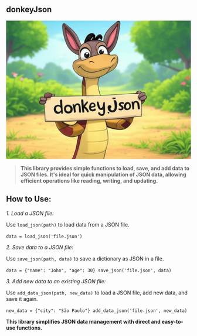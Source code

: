 ## donkeyJson
![image.jpg](image.jpg)
> **This library provides simple functions to load, save, and add data to JSON files. It's ideal for quick manipulation of JSON data, allowing efficient operations like reading, writing, and updating.**

## How to Use:

*1. Load a JSON file:*

Use `load_json(path)` to load data from a JSON file.


`data = load_json('file.json')`


*2. Save data to a JSON file:*

Use `save_json(path, data)` to save a dictionary as JSON in a file.


``data = {"name": "John", "age": 30}
save_json('file.json', data)``


*3. Add new data to an existing JSON file:*

Use `add_data_json(path, new_data)` to load a JSON file, add new data, and save it again.


``new_data = {"city": "São Paulo"}
add_data_json('file.json', new_data)``



**This library simplifies JSON data management with direct and easy-to-use functions.**

